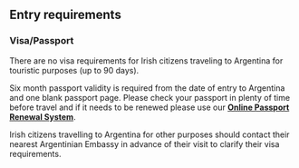 ## Entry requirements

### **Visa/Passport**

There are no visa requirements for Irish citizens traveling to Argentina for touristic purposes (up to 90 days).

Six month passport validity is required from the date of entry to Argentina and one blank passport page. Please check your passport in plenty of time before travel and if it needs to be renewed please use our [**Online Passport Renewal System**](https://www.ireland.ie/en/dfa/passports/passport-online/).

Irish citizens travelling to Argentina for other purposes should contact their nearest Argentinian Embassy in advance of their visit to clarify their visa requirements.